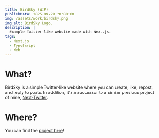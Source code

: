 ```yaml
---
title: BirdSky (WIP)
publishDate: 2025-09-28 20:00:00
img: /assets/work/birdsky.png
img_alt: BirdSky Logo.
description: |
  Example Twitter-like website made with Next.js.
tags:
  - Next.js
  - TypeScript
  - Web
---
```


# What?

BirdSky is a simple Twitter-like website where you can create, like, repost, and reply to posts. In addition, it's a successor to a similar previous project of mine, [Next-Twitter](https://github.com/CarelessInternet/next-twitter).

# Where?

You can find the [project here](https://github.com/CarelessInternet/BirdSky)!
